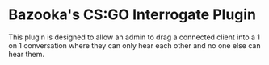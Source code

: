 # Bazooka's CS:GO Interrogate Plugin

This plugin is designed to allow an admin to drag a connected client into a 1 on 1 conversation where they can only hear each other
and no one else can hear them.
